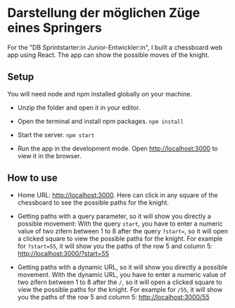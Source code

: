 # Darstellung der möglichen Züge eines Springers

For the "DB Sprintstarter:in Junior-Entwickler:in", I built a chessboard web app using React.
The app can show the possible moves of the knight.

## Setup

You will need node and npm installed globally on your machine.

- Unzip the folder and open it in your editor.

- Open the terminal and install npm packages.
  `npm install`

- Start the server.
  `npm start`

- Run the app in the development mode.
  Open [http://localhost:3000](http://localhost:3000) to view it in the browser.

## How to use

- Home URL: [http://localhost:3000](http://localhost:3000). Here can click in any square of the chessboard to see the possible paths for the knight.

- Getting paths with a query parameter, so it will show you directly a possible movement: With the query `start`, you have to enter a numeric value of two zifern between 1 to 8 after the query `?start=`, so it will open a clicked square to view the possible paths for the knight. For example for `?start=55`, it will show you the paths of the row 5 and column 5: [http://localhost:3000/?start=55](http://localhost:3000/?start=55)

- Getting paths with a dynamic URL, so it will show you directly a possible movement. With the dynamic URL, you have to enter a numeric value of two zifern between 1 to 8 after the `/`, so it will open a clicked square to view the possible paths for the knight. For example for `/55`, it will show you the paths of the row 5 and column 5: [http://localhost:3000/55](http://localhost:3000/55)

